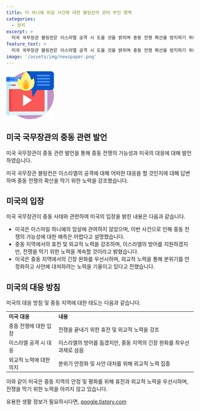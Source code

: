 ```yaml
---
title: 미 하니예 피살 사건에 대한 블링컨의 관여 부인 명백
categories:
  - 정치
excerpt: >
  미국 국무장관 블링컨은 이스라엘 공격 시 도울 것을 밝히며 중동 전쟁 확산을 방지하기 위해 외교적 노력을 강조했다. 이스라엘의 방어를 지원할 것이지만, 긴장을 누그러뜨리는 것이 우선이라고 강조했다. 중동 전쟁의 예측은 어렵지만, 외교적 해결을 위해 노력할 것이라고 전했다. 이스라엘의 암살과 무관하다고 밝혔으며, 미국이 사전에 그 정보를 알고 있었는지에 대해선 추가 정보가 없다고 답했다.
feature_text: >
  미국 국무장관 블링컨은 이스라엘 공격 시 도울 것을 밝히며 중동 전쟁 확산을 방지하기 위해 외교적 노력을 강조했다. 이스라엘의 방어를 지원할 것이지만, 긴장을 누그러뜨리는 것이 우선이라고 강조했다. 중동 전쟁의 예측은 어렵지만, 외교적 해결을 위해 노력할 것이라고 전했다. 이스라엘의 암살과 무관하다고 밝혔으며, 미국이 사전에 그 정보를 알고 있었는지에 대해선 추가 정보가 없다고 답했다.
image: '/assets/img/newspaper.png'
---
```


<p><img src="/assets/img/news.png" alt="rentncar 속보" /></p>

<h2 data-ke-size="size26">미국 국무장관의 중동 관련 발언</h2>

<p>미국 국무장관이 중동 관련 발언을 통해 중동 전쟁의 가능성과 미국의 대응에 대해 발언하였습니다.</p>

<p data-ke-size="size16">미국 국무장관 블링컨은 이스라엘의 공격에 대해 어떠한 대응을 할 것인지에 대해 답변하며 중동 전쟁의 확산을 막기 위한 노력을 강조했습니다.</p>

<h2 data-ke-size="size26">미국의 입장</h2>

<p>미국 국무장관이 중동 사태와 관련하여 미국의 입장을 밝힌 내용은 다음과 같습니다.</p>

<ul>
  <li>미국은 이스마일 하니예의 암살에 관여하지 않았으며, 이번 사건으로 인해 중동 전쟁의 가능성에 대한 예측은 어렵다고 설명했습니다.</li>
  <li>중동 지역에서의 휴전 및 외교적 노력을 강조하며, 이스라엘의 방어를 지원하겠지만, 전쟁을 막기 위한 노력을 계속할 것이라고 밝혔습니다.</li>
  <li>미국은 중동 지역에서의 긴장 완화를 우선시하며, 외교적 노력을 통해 분위기를 안정화하고 사안에 대처하려는 노력을 기울이고 있다고 전했습니다.</li>
</ul>

<h2 data-ke-size="size26">미국의 대응 방침</h2>

<p>미국의 대응 방침 및 중동 지역에 대한 태도는 다음과 같습니다.</p>

<table>
  <tr>
    <td><b>미국 대응</b></td>
    <td><b>내용</b></td>
  </tr>
  <tr>
    <td>중동 전쟁에 대한 입장</td>
    <td>전쟁을 끝내기 위한 휴전 및 외교적 노력을 강조</td>
  </tr>
  <tr>
    <td>이스라엘 공격 시 대응</td>
    <td>이스라엘의 방어를 돕겠지만, 중동 지역의 긴장 완화를 최우선 과제로 삼음</td>
  </tr>
  <tr>
    <td>외교적 노력에 대한 의지</td>
    <td>분위기 안정화 및 사안 대처를 위해 외교적 노력 집중</td>
  </tr>
</table>

<p>이와 같이 미국은 중동 지역의 안정 및 평화를 위해 휴전과 외교적 노력을 우선시하며, 전쟁을 막기 위한 노력을 아끼지 않고 있습니다.</p>
유용한 생활 정보가 필요하시다면, <a href="https://qoogle.tistory.com" rel="dofollow">qoogle.tistory.com</a>


